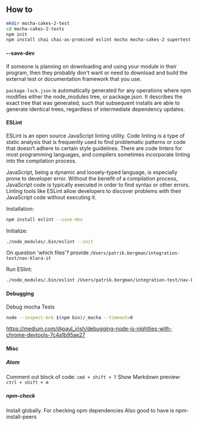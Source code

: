 
## How to ##
```sh
mkdir mocha-cakes-2-test
cd mocha-cakes-2-tests
npm init
npm install chai chai-as-promised eslint mocha mocha-cakes-2 supertest express --save-dev
```

#### --save-dev ####
If someone is planning on downloading and using your module in their program, then they probably don't want or need to download and build the external test or documentation framework that you use.

`package-lock.json` is automatically generated for any operations where npm modifies either the node_modules tree, or package.json. It describes the exact tree that was generated, such that subsequent installs are able to generate identical trees, regardless of intermediate dependency updates.

#### ESLint ####
ESLint is an open source JavaScript linting utility. Code linting is a type of static analysis that is frequently used to find problematic patterns or code that doesn’t adhere to certain style guidelines. There are code linters for most programming languages, and compilers sometimes incorporate linting into the compilation process.

JavaScript, being a dynamic and loosely-typed language, is especially prone to developer error. Without the benefit of a compilation process, JavaScript code is typically executed in order to find syntax or other errors. Linting tools like ESLint allow developers to discover problems with their JavaScript code without executing it.

Installation:
```sh
npm install eslint --save-dev
```

Initialize:
```sh
./node_modules/.bin/eslint --init
```

On question 'which files'? provide `/Users/patrik.bergman/integration-test/nav-klara-it`

Run ESlint:
```sh
./node_modules/.bin/eslint /Users/patrik.bergman/integration-test/nav-klara-it
```

#### Debugging ####
Debug mocha Tests
```sh
node --inspect-brk $(npm bin)/_mocha --timeout=0
```
https://medium.com/@paul_irish/debugging-node-js-nightlies-with-chrome-devtools-7c4a1b95ae27


#### Misc ####
##### Atom #####
Comment out block of code: `cmd + shift + 7`
Show Markdown preview: `ctrl + shift + m`

##### npm-check #####
Install globally. For checking npm dependencies
Also good to have is npm-install-peers
